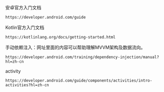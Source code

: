 安卓官方入门文档
```
https://developer.android.com/guide
```
Kotlin官方入门文档
```
https://kotlinlang.org/docs/getting-started.html
```
手动依赖注入：网址里面的内容可以帮助理解MVVM架构及数据流向。
```
https://developer.android.com/training/dependency-injection/manual?hl=zh-cn
```
activity
```
https://developer.android.com/guide/components/activities/intro-activities?hl=zh-cn
```
